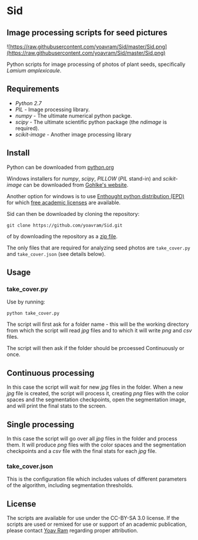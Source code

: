 # Sid
## Image processing scripts for seed pictures
![https://raw.githubusercontent.com/yoavram/Sid/master/Sid.png](https://raw.githubusercontent.com/yoavram/Sid/master/Sid.png)

Python scripts for image processing of photos of plant seeds, specifically _Lamium amplexicaule_.

## Requirements

- *Python 2.7*
- *PIL* - Image processing library. 
- *numpy* - The ultimate numerical python packge.
- *scipy* - The ultimate scientific python package (the _ndimage_  is required).
- *scikit-image* - Another image processing library

## Install

Python can be downloaded from [python.org](http://www.python.org/download/releases/2.7.6/)

Windows installers for *numpy*, *scipy*, *PILLOW* (*PIL* stand-in) and *scikit-image* can be downloaded from [Gohlke's website](http://www.lfd.uci.edu/~gohlke/pythonlibs/).

Another option for windows is to use [Enthought python distribution (EPD)](https://www.enthought.com/products/epd/) for which [free academic licenses](https://www.enthought.com/products/canopy/academic/) are available.

Sid can then be downloaded by cloning the repository:
```
git clone https://github.com/yoavram/Sid.git
```
of by downloading the repository as a [zip file](https://github.com/yoavram/Sid/archive/master.zip).

The only files that are required for analyzing seed photos are `take_cover.py` and `take_cover.json` (see details below).

## Usage

### take_cover.py

Use by running:
```
python take_cover.py
```
The script will first ask for a folder name - this will be the working directory from which the script will read _jpg_ files and to which it will write _png_ and _csv_ files.

The script will then ask if the folder should be prcoessed Continuously or once.

## Continuous processing

In this case the script will wait for new _jpg_ files in the folder. When a new _jpg_ file is created, the script will process it, creating _png_ files with the color spaces and the segmentation checkpoints, open the segmentation image, and will print the final stats to the screen.

## Single processing

In this case the script will go over all _jpg_ files in the folder and process them. It will produce _png_ files with the color spaces and the segmentation checkpoints and a _csv_ file with the final stats for each _jpg_ file.

### take_cover.json

This is the configuration file which includes values of different parameters of the algorithm, including segmentation thresholds. 

## License

The scripts are available for use under the CC-BY-SA 3.0 license. If the scripts are used or remixed for use or support of an academic publication, please contact [Yoav Ram](https://github.com/yoavram) regarding proper attribution.

